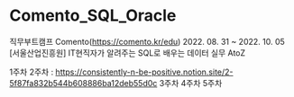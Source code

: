 # Comento_SQL_Oracle

직무부트캠프 Comento(https://comento.kr/edu)
2022. 08. 31 ~ 2022. 10. 05
[서울산업진흥원] IT현직자가 알려주는 SQL로 배우는 데이터 실무 AtoZ

1주차
2주차 : https://consistently-n-be-positive.notion.site/2-5f87fa832b544b608886ba12deb55d0c
3주차
4주차
5주차
